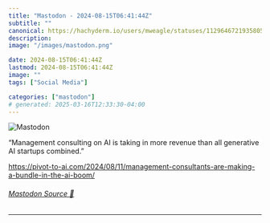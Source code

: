 ```yaml
---
title: "Mastodon - 2024-08-15T06:41:44Z"
subtitle: ""
canonical: https://hachyderm.io/users/mweagle/statuses/112964672193580537
description:
image: "/images/mastodon.png"

date: 2024-08-15T06:41:44Z
lastmod: 2024-08-15T06:41:44Z
image: ""
tags: ["Social Media"]

categories: ["mastodon"]
# generated: 2025-03-16T12:33:30-04:00
---
```

![Mastodon](/images/mastodon.png)

<p>“Management consulting on AI is taking in more revenue than all generative AI startups combined.”</p><p><a href="https://pivot-to-ai.com/2024/08/11/management-consultants-are-making-a-bundle-in-the-ai-boom/" target="_blank" rel="nofollow noopener noreferrer" translate="no"><span class="invisible">https://</span><span class="ellipsis">pivot-to-ai.com/2024/08/11/man</span><span class="invisible">agement-consultants-are-making-a-bundle-in-the-ai-boom/</span></a></p>


###### [Mastodon Source 🐘](https://hachyderm.io/@mweagle/112964672193580537)

___
